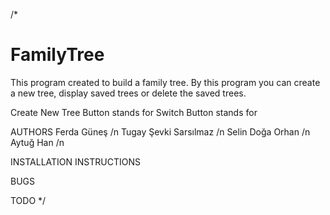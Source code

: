 /*
# FamilyTree
This program created to build a family tree. By this program you can create a new tree, display saved trees or delete the saved trees. 

Create New Tree Button stands for
Switch Button stands for

AUTHORS
Ferda Güneş /n
Tugay Şevki Sarsılmaz /n
Selin Doğa Orhan /n
Aytuğ Han /n

INSTALLATION INSTRUCTIONS

BUGS

TODO
*/
